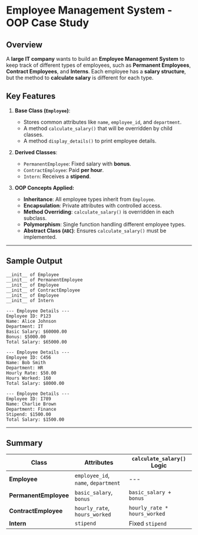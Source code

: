 # Employee Management System - OOP Case Study

## **Overview**
A **large IT company** wants to build an **Employee Management System** to keep track of different types of employees, such as **Permanent Employees**, **Contract Employees**, and **Interns**. 
Each employee has a **salary structure**, but the method to **calculate salary** is different for each type.

## **Key Features**
1. **Base Class (`Employee`)**:  
   - Stores common attributes like `name`, `employee_id`, and `department`.
   - A method `calculate_salary()` that will be overridden by child classes.
   - A method `display_details()` to print employee details.

2. **Derived Classes**:
   - `PermanentEmployee`: Fixed salary with **bonus**.
   - `ContractEmployee`: Paid **per hour**.
   - `Intern`: Receives a **stipend**.

3. **OOP Concepts Applied:**
   - **Inheritance**: All employee types inherit from `Employee`.
   - **Encapsulation**: Private attributes with controlled access.
   - **Method Overriding**: `calculate_salary()` is overridden in each subclass.
   - **Polymorphism**: Single function handling different employee types.
   - **Abstract Class (`ABC`)**: Ensures `calculate_salary()` must be implemented.


---

## **Sample Output**
```
__init__ of Employee
__init__ of PermanentEmployee
__init__ of Employee
__init__ of ContractEmployee
__init__ of Employee
__init__ of Intern

--- Employee Details ---
Employee ID: P123
Name: Alice Johnson
Department: IT
Basic Salary: $60000.00
Bonus: $5000.00
Total Salary: $65000.00

--- Employee Details ---
Employee ID: C456
Name: Bob Smith
Department: HR
Hourly Rate: $50.00
Hours Worked: 160
Total Salary: $8000.00

--- Employee Details ---
Employee ID: I789
Name: Charlie Brown
Department: Finance
Stipend: $1500.00
Total Salary: $1500.00
```

---

## **Summary**
| Class | Attributes | `calculate_salary()` Logic |
|--------|-------------|---------------------------|
| **Employee** | `employee_id`, `name`, `department` | --- |
| **PermanentEmployee** | `basic_salary`, `bonus` | `basic_salary + bonus` |
| **ContractEmployee** | `hourly_rate`, `hours_worked` | `hourly_rate * hours_worked` |
| **Intern** | `stipend` | Fixed `stipend` |



